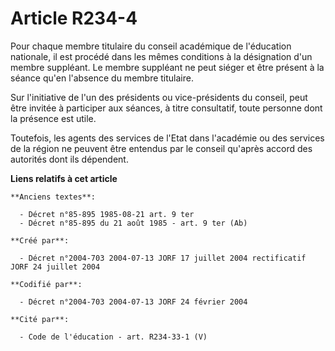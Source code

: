 # Article R234-4

Pour chaque membre titulaire du conseil académique de l'éducation nationale, il est procédé dans les mêmes conditions à la
désignation d'un membre suppléant. Le membre suppléant ne peut siéger et être présent à la séance qu'en l'absence du membre
titulaire.

Sur l'initiative de l'un des présidents ou vice-présidents du conseil, peut être invitée à participer aux séances, à titre
consultatif, toute personne dont la présence est utile.

Toutefois, les agents des services de l'Etat dans l'académie ou des services de la région ne peuvent être entendus par le
conseil qu'après accord des autorités dont ils dépendent.

**Liens relatifs à cet article**

	**Anciens textes**:

	  - Décret n°85-895 1985-08-21 art. 9 ter
	  - Décret n°85-895 du 21 août 1985 - art. 9 ter (Ab)

	**Créé par**:

	  - Décret n°2004-703 2004-07-13 JORF 17 juillet 2004 rectificatif JORF 24 juillet 2004

	**Codifié par**:

	  - Décret n°2004-703 2004-07-13 JORF 24 février 2004

	**Cité par**:

	  - Code de l'éducation - art. R234-33-1 (V)
